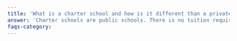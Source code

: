 ```yaml
---
title: 'What is a charter school and how is it different than a private or other public school?'
answer: 'Charter schools are public schools. There is no tuition required. Charter schools are authorized and overseen by the State or a local District school board, but they have their own Board of Directors. Like other charter schools in Fort Collins, we will have a lottery for admission.'
faqs-category: 
---
```

